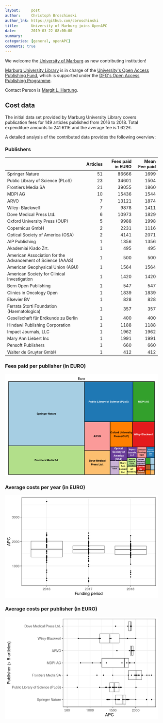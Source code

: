 ```yaml
---
layout:     post
author:     Christoph Broschinski
author_lnk: https://github.com/cbroschinski
title:      University of Marburg joins OpenAPC
date:       2019-03-22 08:00:00
summary:    
categories: [general, openAPC]
comments: true
---
```





We welcome the [University of Marburg](https://www.uni-marburg.de/) as new contributing institution!

[Marburg University Library](https://www.uni-marburg.de/de/ub) is in charge of the [University's Open Access Publishing Fund](https://www.uni-marburg.de/de/ub/forschen/open-access/publikationsfonds), which is supported under the [DFG's Open Access Publishing Programme](http://www.dfg.de/en/research_funding/programmes/infrastructure/lis/funding_opportunities/open_access/).

Contact Person is [Margit L. Hartung](mailto:hartung@ub.uni-marburg.de).

## Cost data



The initial data set provided by Marburg University Library covers publication fees for 149 articles published from 2016 to 2018. Total expenditure amounts to 241 611€ and the average fee is 1 622€.

A detailed analysis of the contributed data provides the following overview:

### Publishers


|                                                           | Articles| Fees paid in EURO| Mean Fee paid|
|:----------------------------------------------------------|--------:|-----------------:|-------------:|
|Springer Nature                                            |       51|             86666|          1699|
|Public Library of Science (PLoS)                           |       23|             34601|          1504|
|Frontiers Media SA                                         |       21|             39055|          1860|
|MDPI AG                                                    |       10|             15436|          1544|
|ARVO                                                       |        7|             13121|          1874|
|Wiley-Blackwell                                            |        7|              9878|          1411|
|Dove Medical Press Ltd.                                    |        6|             10973|          1829|
|Oxford University Press (OUP)                              |        5|              9988|          1998|
|Copernicus GmbH                                            |        2|              2231|          1116|
|Optical Society of America (OSA)                           |        2|              4141|          2071|
|AIP Publishing                                             |        1|              1356|          1356|
|Akademiai Kiado Zrt.                                       |        1|               495|           495|
|American Association for the Advancement of Science (AAAS) |        1|               500|           500|
|American Geophysical Union (AGU)                           |        1|              1564|          1564|
|American Society for Clinical Investigation                |        1|              1420|          1420|
|Bern Open Publishing                                       |        1|               547|           547|
|Clinics in Oncology Open                                   |        1|              1839|          1839|
|Elsevier BV                                                |        1|               828|           828|
|Ferrata Storti Foundation (Haematologica)                  |        1|               357|           357|
|Gesellschaft für Erdkunde zu Berlin                        |        1|               400|           400|
|Hindawi Publishing Corporation                             |        1|              1188|          1188|
|Impact Journals, LLC                                       |        1|              1962|          1962|
|Mary Ann Liebert Inc                                       |        1|              1991|          1991|
|Pensoft Publishers                                         |        1|               660|           660|
|Walter de Gruyter GmbH                                     |        1|               412|           412|

### Fees paid per publisher (in EURO)

![plot of chunk tree_marburg_2019_03_22_full](/figure/tree_marburg_2019_03_22_full-1.png)

###  Average costs per year (in EURO)

![plot of chunk box_marburg_2019_03_22_year_full](/figure/box_marburg_2019_03_22_year_full-1.png)

###  Average costs per publisher (in EURO)

![plot of chunk box_marburg_2019_03_22_publisher_full](/figure/box_marburg_2019_03_22_publisher_full-1.png)
